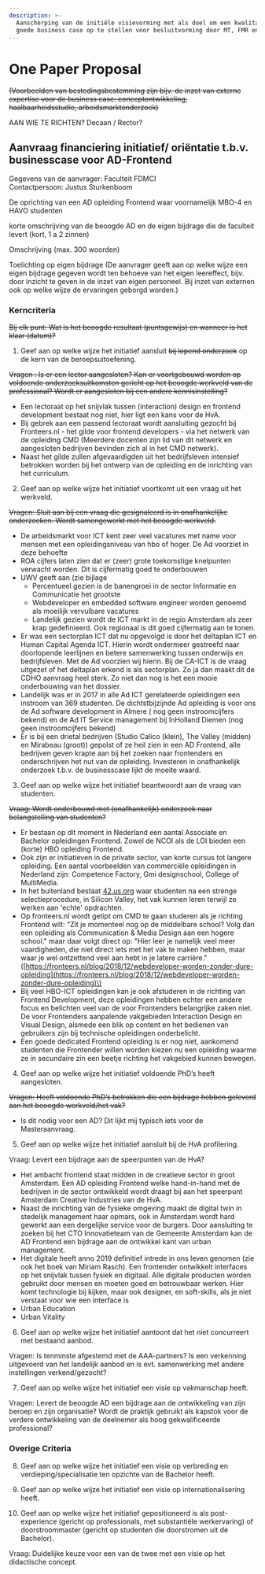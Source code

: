 ```yaml
---
description: >-
  Aanscherping van de initiële visievorming met als doel om een kwalitatief
  goede business case op te stellen voor besluitvorming door MT, FMR en CvB.
---
```


# One Paper Proposal

~~\(Voorbeelden van bestedingsbestemming zijn bijv. de inzet van externe expertise voor de business case: conceptontwikkeling, haalbaarheidsstudie, arbeidsmarktonderzoek\)~~

AAN WIE TE RICHTEN? Decaan / Rector?

## Aanvraag financiering initiatief/ oriëntatie t.b.v. businesscase voor AD-Frontend

Gegevens van de aanvrager: Faculteit FDMCI  
Contactpersoon: Justus Sturkenboom

De oprichting van een AD opleiding Frontend waar voornamelijk MBO-4 en HAVO studenten 

korte omschrijving van de beoogde AD en de eigen bijdrage die de faculteit levert \(kort, 1 a 2 zinnen\)

Omschrijving \(max. 300 woorden\)

Toelichting op eigen bijdrage \(De aanvrager geeft aan op welke wijze een eigen bijdrage gegeven wordt ten behoeve van het eigen leereffect, bijv. door inzicht te geven in de inzet van eigen personeel. Bij inzet van externen ook op welke wijze de ervaringen geborgd worden.\)

### Kerncriteria

~~Bij elk punt: Wat is het beoogde resultaat \(puntsgewijs\) en wanneer is het klaar \(datum\)?~~

1. Geef aan op welke wijze het initiatief aansluit ~~bij lopend onderzoek~~ op de kern van de beroepsuitoefening. 

~~Vragen : Is er een lector aangesloten? Kan er voortgebouwd worden op voldoende onderzoeksuitkomsten gericht op het beoogde werkveld van de professional? Wordt er aangesloten bij een andere kennisinstelling?~~

* Een lectoraat op het snijvlak tussen \(interaction\) design en frontend development bestaat nog niet, hier ligt een kans voor de HvA.
* Bij gebrek aan een passend lectoraat wordt aansluiting gezocht bij Fronteers.nl - het gilde voor frontend developers - via het netwerk van de opleiding CMD \(Meerdere docenten zijn lid van dit netwerk en aangesloten bedrijven bevinden zich al in het CMD netwerk\).
* Naast het gilde zullen afgevaardigden uit het bedrijfsleven intensief betrokken worden bij het ontwerp van de opleiding en de inrichting van het curriculum.

2. Geef aan op welke wijze het initiatief voortkomt uit een vraag uit het werkveld.

~~Vragen: Sluit aan bij een vraag die gesignaleerd is in onafhankelijke onderzoeken. Wordt samengewerkt met het beoogde werkveld.~~

* De arbeidsmarkt voor ICT kent zeer veel vacatures met name voor mensen met een opleidingsniveau van hbo of hoger. De Ad voorziet in deze behoefte
* ROA cijfers laten zien dat er \(zeer\) grote toekomstige knelpunten verwacht worden. Dit is cijfermatig goed te onderbouwen
* UWV geeft aan \(zie bijlage
  * Percentueel gezien is de banengroei in de sector Informatie en Communicatie het grootste
  * Webdeveloper en embedded software engineer worden genoemd als moeilijk vervulbare vacatures
  * Landelijk gezien wordt de ICT markt in de regio Amsterdam als zeer krap gedefinieerd. Ook regionaal is dit goed cijfermatig aan te tonen.
* Er was een sectorplan ICT dat nu opgevolgd is door het deltaplan ICT en Human Capital Agenda ICT. Hierin wordt ondermeer gestreefd naar doorlopende leerlijnen en betere samenwerking tussen onderwijs en bedrijfsleven. Met de Ad voorzien wij hierin. Bij de CA-ICT is de vraag uitgezet of het deltaplan erkend is als sectorplan. Zo ja dan maakt dit de CDHO aanvraag heel sterk. Zo niet dan nog is het een mooie onderbouwing van het dossier.
* Landelijk was er in 2017 in alle Ad ICT gerelateerde opleidingen een instroom van 369 studenten. De dichtstbijzijnde Ad opleiding is voor ons de Ad software development in Almere \( nog geen instroomcijfers bekend\) en de Ad IT Service management bij InHolland Diemen \(nog geen instroomcijfers bekend\)
* Er is bij een drietal bedrijven \(Studio Calico \(klein\), The Valley \(midden\) en Mirabeau \(groot\)\) gepolst of ze heil zien in een AD Frontend, alle bedrijven geven krapte aan bij het zoeken naar frontenders en onderschrijven het nut van de opleiding. Investeren in onafhankelijk onderzoek t.b.v. de businesscase lijkt de moeite waard.

3. Geef aan op welke wijze het initiatief beantwoordt aan de vraag van studenten.

~~Vraag: Wordt onderbouwd met \(onafhankelijk\) onderzoek naar belangstelling van studenten?~~

* Er bestaan op dit moment in Nederland een aantal Associate en Bachelor opleidingen Frontend. Zowel de NCOI als de LOI bieden een \(korte\) HBO opleiding Frontend.
* Ook zijn er initiatieven in de private sector, van korte cursus tot langere opleiding. Een aantal voorbeelden van commerciële opleidingen in Nederland zijn: Competence Factory, Gmi designschool, College of MultiMedia.
* In het buitenland bestaat [42.us.org](https://www.42.us.org/) waar studenten na een strenge selectieprocedure, in Silicon Valley, het vak kunnen leren terwijl ze werken aan 'echte' opdrachten.
* Op fronteers.nl wordt getipt om CMD te gaan studeren als je richting Frontend wilt: "Zit je momenteel nog op de middelbare school? Volg dan een opleiding als Communication & Media Design aan een hogere school." maar daar volgt direct op: "Hier leer je namelijk veel meer vaardigheden, die niet direct iets met het vak te maken hebben, maar waar je wel ontzettend veel aan hebt in je latere carrière." \([https://fronteers.nl/blog/2018/12/webdeveloper-worden-zonder-dure-opleiding](https://fronteers.nl/blog/2018/12/webdeveloper-worden-zonder-dure-opleiding)\)
* Bij veel HBO-ICT opleidingen kan je ook afstuderen in de richting van Frontend Development, deze opleidingen hebben echter een andere focus en belichten veel van de voor Frontenders belangrijke zaken niet. De voor Frontenders aanpalende vakgebieden Interaction Design en Visual Design, alsmede een blik op content en het bedienen van gebruikers zijn bij technische opleidingen onderbelicht.
* Een goede dedicated Frontend opleiding is er nog niet, aankomend studenten die Frontender willen worden kiezen nu een opleiding waarme ze in secundaire zin een beetje richting het vakgebied kunnen bewegen.

4. Geef aan op welke wijze het initiatief voldoende PhD’s heeft aangesloten.

~~Vragen: Heeft voldoende PhD’s betrokken die een bijdrage hebben geleverd aan het beoogde werkveld/het vak?~~

* Is dit nodig voor een AD? Dit lijkt mij typisch iets voor de Masteraanvraag.

5. Geef aan op welke wijze het initiatief aansluit bij de HvA profilering.

Vraag: Levert een bijdrage aan de speerpunten van de HvA?

* Het ambacht frontend staat midden in de creatieve sector in groot Amsterdam. Een AD opleiding Frontend welke hand-in-hand met de bedrijven in de sector ontwikkeld wordt draagt bij aan het speerpunt  Amsterdam Creative Industries van de HvA.
* Naast de inrichting van de fysieke omgeving maakt de digital twin in stedelijk management haar opmars, ook in Amsterdam wordt hard gewerkt aan een dergelijke service voor de burgers. Door aansluiting te zoeken bij het CTO Innovatieteam van de Gemeente Amsterdam kan de AD Frontend een bijdrage aan de ontwikkel kant van urban management.
* Het digitale heeft anno 2019 definitief intrede in ons leven genomen \(zie ook het boek van Miriam Rasch\). Een frontender ontwikkelt interfaces op het snijvlak tussen fysiek en digitaal. Alle digitale producten worden gebruikt door mensen en moeten goed en betrouwbaar werken. Hier komt technologie bij kijken, maar ook designer, en soft-skills, als je niet verstaat voor wie een interface is
* Urban Education
* Urban Vitality

6. Geef aan op welke wijze het initiatief aantoont dat het niet concurreert met bestaand aanbod.

Vragen: Is tenminste afgestemd met de AAA-partners? Is een verkenning uitgevoerd van het landelijk aanbod en is evt. samenwerking met andere instellingen verkend/gezocht?	

7. Geef aan op welke wijze het initiatief een visie op vakmanschap heeft.

Vragen: Levert de beoogde AD een bijdrage aan de ontwikkeling van zijn beroep en zijn organisatie? Wordt de praktijk gebruikt als kapstok voor de verdere ontwikkeling van de deelnemer als hoog gekwalificeerde professional? 	

### Overige Criteria

8. Geef aan op welke wijze het initiatief een visie op verbreding en verdieping/specialisatie ten opzichte van de Bachelor heeft.

9. Geef aan op welke wijze het initiatief een visie op internationalisering heeft.

10. Geef aan op welke wijze het initiatief gepositioneerd is als post-experience \(gericht op professionals, met substantiële werkervaring\) of doorstroommaster \(gericht op studenten die doorstromen uit de Bachelor\).

Vraag: Duidelijke keuze voor een van de twee met een visie op het didactische concept.





